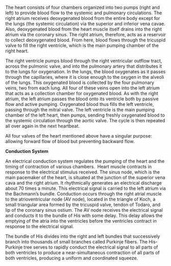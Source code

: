 The heart consists of four chambers organized into two pumps (right and left) to provide blood flow to the systemic and pulmonary circulations. The right atrium receives deoxygenated blood from the entire body except for the lungs (the systemic circulation) via the superior and inferior vena cavae. Also, deoxygenated blood from the heart muscle itself drains into the right atrium via the coronary sinus. The right atrium, therefore, acts as a reservoir to collect deoxygenated blood. From here, blood flows through the tricuspid valve to fill the right ventricle, which is the main pumping chamber of the right heart.

The right ventricle pumps blood through the right ventricular outflow tract, across the pulmonic valve, and into the pulmonary artery that distributes it to the lungs for oxygenation. In the lungs, the blood oxygenates as it passes through the capillaries, where it is close enough to the oxygen in the alveoli of the lungs. This oxygenated blood is collected by the four pulmonary veins, two from each lung. All four of these veins open into the left atrium that acts as a collection chamber for oxygenated blood. As with the right atrium, the left atrium passes the blood onto its ventricle both by passive flow and active pumping. Oxygenated blood thus fills the left ventricle, passing through the mitral valve. The left ventricle is the main pumping chamber of the left heart, then pumps, sending freshly oxygenated blood to the systemic circulation through the aortic valve. The cycle is then repeated all over again in the next heartbeat.

All four valves of the heart mentioned above have a singular purpose: allowing forward flow of blood but preventing backward flow.

**Conduction System**

An electrical conduction system regulates the pumping of the heart and the timing of contraction of various chambers.  Heart muscle contracts in response to the electrical stimulus received. The sinus node, which is the main pacemaker of the heart, is situated at the junction of the superior vena cava and the right atrium. It rhythmically generates an electrical discharge about 70 times a minute. This electrical signal is carried to the left atrium via the Bachmann’s bundle. Conduction occurs through the right atrial muscle to the atrioventricular node (AV node), located in the triangle of Koch, a small triangular area formed by the tricuspid valve, tendon of Todaro, and lip of the coronary sinus ostium. The AV node receives the electrical signal and conducts it to the bundle of His with some delay. This delay allows the emptying of the atria into the ventricles before the ventricles contract in response to the electrical signal.

The bundle of His divides into the right and left bundles that successively branch into thousands of small branches called Purkinje fibers. The His-Purkinje tree serves to rapidly conduct the electrical signal to all parts of both ventricles to produce a near-simultaneous contraction of all parts of both ventricles, producing a uniform and coordinated squeeze.